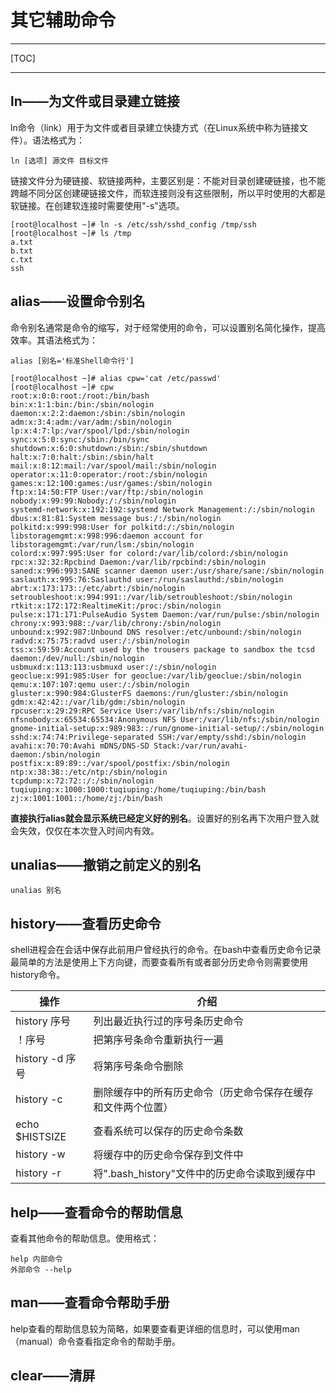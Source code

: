 # 其它辅助命令

------

[TOC]

------

## ln——为文件或目录建立链接

ln命令（link）用于为文件或者目录建立快捷方式（在Linux系统中称为链接文件）。语法格式为：

```shell
ln [选项] 源文件 目标文件
```

链接文件分为硬链接、软链接两种，主要区别是：不能对目录创建硬链接，也不能跨越不同分区创建硬链接文件，而软连接则没有这些限制，所以平时使用的大都是软链接。在创建软连接时需要使用"-s"选项。

```shell
[root@localhost ~]# ln -s /etc/ssh/sshd_config /tmp/ssh
[root@localhost ~]# ls /tmp
a.txt
b.txt
c.txt
ssh
```

## alias——设置命令别名

命令别名通常是命令的缩写，对于经常使用的命令，可以设置别名简化操作，提高效率。其语法格式为：

```shell
alias [别名='标准Shell命令行']
```

```shell
[root@localhost ~]# alias cpw='cat /etc/passwd'
[root@localhost ~]# cpw
root:x:0:0:root:/root:/bin/bash
bin:x:1:1:bin:/bin:/sbin/nologin
daemon:x:2:2:daemon:/sbin:/sbin/nologin
adm:x:3:4:adm:/var/adm:/sbin/nologin
lp:x:4:7:lp:/var/spool/lpd:/sbin/nologin
sync:x:5:0:sync:/sbin:/bin/sync
shutdown:x:6:0:shutdown:/sbin:/sbin/shutdown
halt:x:7:0:halt:/sbin:/sbin/halt
mail:x:8:12:mail:/var/spool/mail:/sbin/nologin
operator:x:11:0:operator:/root:/sbin/nologin
games:x:12:100:games:/usr/games:/sbin/nologin
ftp:x:14:50:FTP User:/var/ftp:/sbin/nologin
nobody:x:99:99:Nobody:/:/sbin/nologin
systemd-network:x:192:192:systemd Network Management:/:/sbin/nologin
dbus:x:81:81:System message bus:/:/sbin/nologin
polkitd:x:999:998:User for polkitd:/:/sbin/nologin
libstoragemgmt:x:998:996:daemon account for libstoragemgmt:/var/run/lsm:/sbin/nologin
colord:x:997:995:User for colord:/var/lib/colord:/sbin/nologin
rpc:x:32:32:Rpcbind Daemon:/var/lib/rpcbind:/sbin/nologin
saned:x:996:993:SANE scanner daemon user:/usr/share/sane:/sbin/nologin
saslauth:x:995:76:Saslauthd user:/run/saslauthd:/sbin/nologin
abrt:x:173:173::/etc/abrt:/sbin/nologin
setroubleshoot:x:994:991::/var/lib/setroubleshoot:/sbin/nologin
rtkit:x:172:172:RealtimeKit:/proc:/sbin/nologin
pulse:x:171:171:PulseAudio System Daemon:/var/run/pulse:/sbin/nologin
chrony:x:993:988::/var/lib/chrony:/sbin/nologin
unbound:x:992:987:Unbound DNS resolver:/etc/unbound:/sbin/nologin
radvd:x:75:75:radvd user:/:/sbin/nologin
tss:x:59:59:Account used by the trousers package to sandbox the tcsd daemon:/dev/null:/sbin/nologin
usbmuxd:x:113:113:usbmuxd user:/:/sbin/nologin
geoclue:x:991:985:User for geoclue:/var/lib/geoclue:/sbin/nologin
qemu:x:107:107:qemu user:/:/sbin/nologin
gluster:x:990:984:GlusterFS daemons:/run/gluster:/sbin/nologin
gdm:x:42:42::/var/lib/gdm:/sbin/nologin
rpcuser:x:29:29:RPC Service User:/var/lib/nfs:/sbin/nologin
nfsnobody:x:65534:65534:Anonymous NFS User:/var/lib/nfs:/sbin/nologin
gnome-initial-setup:x:989:983::/run/gnome-initial-setup/:/sbin/nologin
sshd:x:74:74:Privilege-separated SSH:/var/empty/sshd:/sbin/nologin
avahi:x:70:70:Avahi mDNS/DNS-SD Stack:/var/run/avahi-daemon:/sbin/nologin
postfix:x:89:89::/var/spool/postfix:/sbin/nologin
ntp:x:38:38::/etc/ntp:/sbin/nologin
tcpdump:x:72:72::/:/sbin/nologin
tuqiuping:x:1000:1000:tuqiuping:/home/tuqiuping:/bin/bash
zj:x:1001:1001::/home/zj:/bin/bash
```

**直接执行alias就会显示系统已经定义好的别名**。设置好的别名再下次用户登入就会失效，仅仅在本次登入时间内有效。

## unalias——撤销之前定义的别名

```shell
unalias 别名
```

## history——查看历史命令

shell进程会在会话中保存此前用户曾经执行的命令。在bash中查看历史命令记录最简单的方法是使用上下方向键，而要查看所有或者部分历史命令则需要使用history命令。

| 操作            | 介绍                                                         |
| --------------- | ------------------------------------------------------------ |
| history 序号    | 列出最近执行过的序号条历史命令                               |
| ！序号          | 把第序号条命令重新执行一遍                                   |
| history -d 序号 | 将第序号条命令删除                                           |
| history -c      | 删除缓存中的所有历史命令（历史命令保存在缓存和文件两个位置） |
| echo $HISTSIZE  | 查看系统可以保存的历史命令条数                               |
| history -w      | 将缓存中的历史命令保存到文件中                               |
| history -r      | 将".bash_history"文件中的历史命令读取到缓存中                |

## help——查看命令的帮助信息

查看其他命令的帮助信息。使用格式：

```shell
help 内部命令
外部命令 --help
```

## man——查看命令帮助手册

help查看的帮助信息较为简略，如果要查看更详细的信息时，可以使用man（manual）命令查看指定命令的帮助手册。

## clear——清屏

